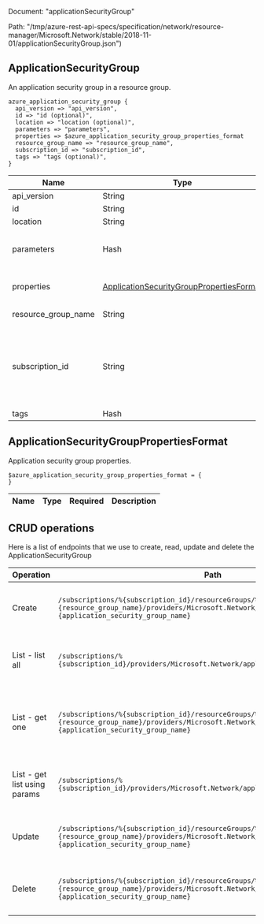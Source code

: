 Document: "applicationSecurityGroup"


Path: "/tmp/azure-rest-api-specs/specification/network/resource-manager/Microsoft.Network/stable/2018-11-01/applicationSecurityGroup.json")

## ApplicationSecurityGroup

An application security group in a resource group.

```puppet
azure_application_security_group {
  api_version => "api_version",
  id => "id (optional)",
  location => "location (optional)",
  parameters => "parameters",
  properties => $azure_application_security_group_properties_format
  resource_group_name => "resource_group_name",
  subscription_id => "subscription_id",
  tags => "tags (optional)",
}
```

| Name        | Type           | Required       | Description       |
| ------------- | ------------- | ------------- | ------------- |
|api_version | String | true | Client API version. |
|id | String | false | Resource ID. |
|location | String | false | Resource location. |
|parameters | Hash | true | Parameters supplied to the create or update ApplicationSecurityGroup operation. |
|properties | [ApplicationSecurityGroupPropertiesFormat](#applicationsecuritygrouppropertiesformat) | false | Properties of the application security group. |
|resource_group_name | String | true | The name of the resource group. |
|subscription_id | String | true | The subscription credentials which uniquely identify the Microsoft Azure subscription. The subscription ID forms part of the URI for every service call. |
|tags | Hash | false | Resource tags. |
        
## ApplicationSecurityGroupPropertiesFormat

Application security group properties.

```puppet
$azure_application_security_group_properties_format = {
}
```

| Name        | Type           | Required       | Description       |
| ------------- | ------------- | ------------- | ------------- |



## CRUD operations

Here is a list of endpoints that we use to create, read, update and delete the ApplicationSecurityGroup

| Operation | Path | Verb | Description | OperationID |
| ------------- | ------------- | ------------- | ------------- | ------------- |
|Create|`/subscriptions/%{subscription_id}/resourceGroups/%{resource_group_name}/providers/Microsoft.Network/applicationSecurityGroups/%{application_security_group_name}`|Put|Creates or updates an application security group.|ApplicationSecurityGroups_CreateOrUpdate|
|List - list all|`/subscriptions/%{subscription_id}/providers/Microsoft.Network/applicationSecurityGroups`|Get|Gets all application security groups in a subscription.|ApplicationSecurityGroups_ListAll|
|List - get one|`/subscriptions/%{subscription_id}/resourceGroups/%{resource_group_name}/providers/Microsoft.Network/applicationSecurityGroups/%{application_security_group_name}`|Get|Gets information about the specified application security group.|ApplicationSecurityGroups_Get|
|List - get list using params|`/subscriptions/%{subscription_id}/providers/Microsoft.Network/applicationSecurityGroups`|Get|Gets all application security groups in a subscription.|ApplicationSecurityGroups_ListAll|
|Update|`/subscriptions/%{subscription_id}/resourceGroups/%{resource_group_name}/providers/Microsoft.Network/applicationSecurityGroups/%{application_security_group_name}`|Put|Creates or updates an application security group.|ApplicationSecurityGroups_CreateOrUpdate|
|Delete|`/subscriptions/%{subscription_id}/resourceGroups/%{resource_group_name}/providers/Microsoft.Network/applicationSecurityGroups/%{application_security_group_name}`|Delete|Deletes the specified application security group.|ApplicationSecurityGroups_Delete|

